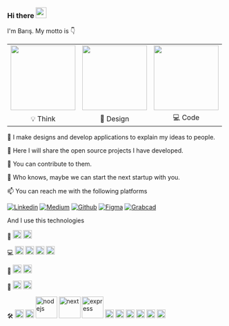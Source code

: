 ### Hi there <img src='https://user-images.githubusercontent.com/24523985/162473007-059780c3-11df-455c-958c-a4672e95e123.gif' style='width:25px'/> 
I'm Barış. My motto is 👇

<table>
  <tr>
     <td><img src='https://media.giphy.com/media/gEvab1ilmJjA82FaSV/giphy.gif' height='150' /></td>
     <td><img src='https://media.giphy.com/media/xT39D7GQo1m3LatZyU/giphy.gif' height='150'/></td>
     <td><img src='https://media.giphy.com/media/7J4P7cUur2DlErijp3/giphy.gif' height='150'/></td>   
  </tr>
  <tr>
     <td align='center'>💡 Think</td>
     <td align='center'>📐 Design</td>
     <td align='center'>💻 Code</td>
  </tr>
</table>


 👋 I make designs and develop applications to explain my ideas to people. 

 🚀 Here I will share the open source projects I have developed.

 🤝 You can contribute to them.

 🦄 Who knows, maybe we can start the next startup with you.

 📫 You can reach me with the following platforms

[![Linkedin](https://img.shields.io/badge/LinkedIn-0077B5?style=for-the-badge&logo=linkedin&logoColor=white)](https://linkedin.com/in/bariskaramustafa)
[![Medium](https://img.shields.io/badge/Medium-12100E?style=for-the-badge&logo=medium&logoColor=white)](https://medium.com/@bk52)
[![Github](https://img.shields.io/badge/GitHub-100000?style=for-the-badge&logo=github&logoColor=white)](https://github.com/bk52)
[![Figma](https://img.shields.io/badge/Figma-F24E1E?style=for-the-badge&logo=figma&logoColor=white)](https://www.figma.com/@bk52)
[![Grabcad](https://user-images.githubusercontent.com/24523985/162502019-fb8f330f-7f5d-4a73-b6b4-6822ba0d7d3b.png)](https://grabcad.com/bk52-1)

And I use this technologies 

📐  <a href='https://www.figma.com/' target="_blank"><img alt='figma' src='https://user-images.githubusercontent.com/24523985/163821109-0f1ce4ff-8ab6-4be8-9854-ef9f53d2d908.png' width='20'/><a/>
<a href='https://www.invisionapp.com/' target="_blank"><img alt='invision' src='https://user-images.githubusercontent.com/24523985/163821693-48b3953b-8d20-4811-b7d8-e5e3c5422761.png' width='20'/><a/>

💻
  <a href='https://www.javascript.com/' target="_blank"><img alt='js' src='https://user-images.githubusercontent.com/24523985/163832319-ede3a550-0ad2-4416-b457-a80cb9adae78.png' width='20'/><a/>
  <a href='https://docs.microsoft.com/en-us/dotnet/csharp/' target="_blank"><img alt='csharp' src='https://user-images.githubusercontent.com/24523985/163832309-ca980d56-72be-4fb2-90d0-84db3a8e8cbc.png' width='20'/><a/>
  <a href='https://www.w3schools.com/css/' target="_blank"><img alt='css3' src='https://user-images.githubusercontent.com/24523985/163832313-662d8785-2b26-4802-9212-28b61a7a10ff.png' width='20'/><a/>
  <a href='https://www.w3schools.com/html/' target="_blank"><img alt='html5' src='https://user-images.githubusercontent.com/24523985/163832316-1324f940-1da8-4824-93c0-fa377e10a620.png' width='20'/><a/>
  
📱
  <a href='https://cordova.apache.org/' target="_blank"><img alt='cordova' src='https://user-images.githubusercontent.com/24523985/163832640-81c8aebf-8380-478f-af63-b75bbfe1cb13.png' width='20'/><a/>
  <a href='https://docs.microsoft.com/en-us/xamarin/get-started/what-is-xamarin' target="_blank"><img alt='xamarin' src='https://user-images.githubusercontent.com/24523985/163832646-b53627ec-84bb-41ae-b127-2930e6af2381.png' width='20'/><a/>


💾 
 <a href='https://www.mongodb.com/' target="_blank"><img alt='mongodb' src='https://user-images.githubusercontent.com/24523985/163833078-8d005439-eec7-49f4-bcd0-16a5cad39175.png' width='20'/><a/>
 <a href='https://www.microsoft.com/en-US/sql-server/sql-server-2019' target="_blank"><img alt='sqlserver' src='https://user-images.githubusercontent.com/24523985/163833672-0d07e549-f1f3-4be6-b4cb-05ca16d3225b.png' width='20'/><a/>

🛠 
    <a href='https://reactjs.org/' target="_blank"><img alt='react' src='https://user-images.githubusercontent.com/24523985/163834375-04e65bdf-0dec-440d-a9be-941bcaf41b24.png' width='20'/><a/>
    <a href='https://redux.js.org/' target="_blank"><img alt='redux' src='https://user-images.githubusercontent.com/24523985/163834376-a6f5ed11-c64d-4cfe-a9c1-a430b19cea8a.png' width='20'/><a/>
    <a href='https://nodejs.org/en/' target="_blank"><img alt='nodejs' src='https://user-images.githubusercontent.com/24523985/163834388-41006b54-c5d1-4969-b06c-889ad85f1e5e.png' width='50'/><a/>
    <a href='https://nextjs.org/' target="_blank"><img alt='next' src='https://user-images.githubusercontent.com/24523985/163834386-cf1f3e8f-8fa9-4601-ad33-ca0408ae4654.png' width='50'/><a/>
    <a href='https://expressjs.com/' target="_blank"><img alt='express' src='https://user-images.githubusercontent.com/24523985/163834380-a64c3c0c-0b0f-4b0d-a446-f14a2bbea8bb.png' width='50'/><a/>
    <a href='https://tailwindcss.com/' target="_blank"><img alt='tailwindcss' src='https://user-images.githubusercontent.com/24523985/163834377-0518fd74-a044-450c-b035-1f57029a1f83.png' width='20'/><a/>
    <a href='https://getbootstrap.com/' target="_blank"><img alt='bootstrap' src='https://user-images.githubusercontent.com/24523985/163834378-e43e52eb-494b-4b9b-b7d3-794a31050ce1.png' width='20'/><a/>
    <a href='https://mui.com/' target="_blank"><img alt='materialui' src='https://user-images.githubusercontent.com/24523985/163834383-5116e924-3301-445a-9a0e-b5bd1c45af27.png' width='20'/><a/>
    <a href='https://jquery.com/' target="_blank"><img alt='jquery' src='https://user-images.githubusercontent.com/24523985/163834381-cb04ab4d-390b-4a34-9aca-ef8a5d9633f0.png' width='20'/><a/>
    <a href='https://www.npmjs.com/' target="_blank"><img alt='npm' src='https://user-images.githubusercontent.com/24523985/163834390-94a045d1-2dd8-4f4d-9a08-d4a4184730e1.png' width='20'/><a/>
    <a href='https://www.nuget.org/' target="_blank"><img alt='nuget' src='https://user-images.githubusercontent.com/24523985/163834372-f4a9aa52-a758-4185-b797-dd8eb00d75e5.png' width='20'/><a/>

<!--
[![React](https://img.shields.io/badge/React-20232A?style=for-the-badge&logo=react&logoColor=61DAFB)](https://reactjs.org/)
[![Redux](https://img.shields.io/badge/Redux-593D88?style=for-the-badge&logo=redux&logoColor=white)](https://redux.js.org/)
[![NextJS](https://img.shields.io/badge/next.js-000000?style=for-the-badge&logo=nextdotjs&logoColor=white)](https://nextjs.org/)
[![NodeJS](https://img.shields.io/badge/Node.js-339933?style=for-the-badge&logo=nodedotjs&logoColor=white)](https://nodejs.org/en/)
[![ExpressJS](https://img.shields.io/badge/Express.js-000000?style=for-the-badge&logo=express&logoColor=white)](https://expressjs.com/)
[![NPM](https://img.shields.io/badge/npm-CB3837?style=for-the-badge&logo=npm&logoColor=white)](https://www.npmjs.com/)
[![Nuget](https://img.shields.io/badge/NuGet-004880?style=for-the-badge&logo=nuget&logoColor=white)](https://www.nuget.org/)
[![NET](https://img.shields.io/badge/.NET-512BD4?style=for-the-badge&logo=dotnet&logoColor=white)](https://docs.microsoft.com/en-us/dotnet/welcome)
[![Jquery](https://img.shields.io/badge/jQuery-0769AD?style=for-the-badge&logo=jquery&logoColor=white)](https://jquery.com/)
[![Tailwind](https://img.shields.io/badge/Tailwind_CSS-38B2AC?style=for-the-badge&logo=tailwind-css&logoColor=white)](https://tailwindcss.com/)
[![Bootstrap](https://img.shields.io/badge/Bootstrap-563D7C?style=for-the-badge&logo=bootstrap&logoColor=white)](https://getbootstrap.com/)
[![MaterialUi](https://img.shields.io/badge/Material%20UI-007FFF?style=for-the-badge&logo=mui&logoColor=white)](https://mui.com/)
[![VS](https://img.shields.io/badge/Visual_Studio-5C2D91?style=for-the-badge&logo=visual%20studio&logoColor=white)](https://visualstudio.microsoft.com/)
[![VSCode](https://img.shields.io/badge/Visual_Studio_Code-0078D4?style=for-the-badge&logo=visual%20studio%20code&logoColor=white)](https://code.visualstudio.com/)
-->
  
  
<!--
**bk52/bk52** is a ✨ _special_ ✨ repository because its `README.md` (this file) appears on your GitHub profile.

Here are some ideas to get you started:

- 🔭 I’m currently working on ...
- 🌱 I’m currently learning 
- 👯 I’m looking to collaborate on ...
- 🤔 I’m looking for help with ...
- 💬 Ask me about ...
- 📫 How to reach me: ...
- 😄 Pronouns: ...
- ⚡ Fun fact: ...
-->
